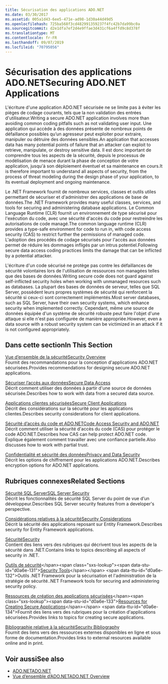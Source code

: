 ```yaml
---
title: Sécurisation des applications ADO.NET
ms.date: 03/30/2017
ms.assetid: 005a1d43-6ee5-471e-ad98-1d30a44d49d5
ms.openlocfilehash: 725ba568f3cd482991359237f4fc42b7da99bc0a
ms.sourcegitcommit: d2e1dfa7ef2d4e9ffae3d431cf6a4ffd9c8d378f
ms.translationtype: MT
ms.contentlocale: fr-FR
ms.lasthandoff: 09/07/2019
ms.locfileid: "70795056"
---
```

# <a name="securing-adonet-applications"></a><span data-ttu-id="d0a6e-102">Sécurisation des applications ADO.NET</span><span class="sxs-lookup"><span data-stu-id="d0a6e-102">Securing ADO.NET Applications</span></span>
<span data-ttu-id="d0a6e-103">L'écriture d'une application ADO.NET sécurisée ne se limite pas à éviter les pièges de codage courants, tels que la non validation des entrées d'utilisateur.</span><span class="sxs-lookup"><span data-stu-id="d0a6e-103">Writing a secure ADO.NET application involves more than avoiding common coding pitfalls such as not validating user input.</span></span> <span data-ttu-id="d0a6e-104">Une application qui accède à des données présente de nombreux points de défaillance possibles qu’un agresseur peut exploiter pour extraire, manipuler ou détruire des données sensibles.</span><span class="sxs-lookup"><span data-stu-id="d0a6e-104">An application that accesses data has many potential points of failure that an attacker can exploit to retrieve, manipulate, or destroy sensitive data.</span></span> <span data-ttu-id="d0a6e-105">Il est donc important de comprendre tous les aspects de la sécurité, depuis le processus de modélisation de menace durant la phase de conception de votre application, jusqu'à son déploiement éventuel et sa maintenance en cours.</span><span class="sxs-lookup"><span data-stu-id="d0a6e-105">It is therefore important to understand all aspects of security, from the process of threat modeling during the design phase of your application, to its eventual deployment and ongoing maintenance.</span></span>  
  
 <span data-ttu-id="d0a6e-106">Le .NET Framework fournit de nombreux services, classes et outils utiles permettant de sécuriser et d'administrer des applications de base de données.</span><span class="sxs-lookup"><span data-stu-id="d0a6e-106">The .NET Framework provides many useful classes, services, and tools for securing and administering database applications.</span></span> <span data-ttu-id="d0a6e-107">Le Common Language Runtime (CLR) fournit un environnement de type sécurisé pour l'exécution du code, avec une sécurité d'accès du code pour restreindre les autorisations de code managé.</span><span class="sxs-lookup"><span data-stu-id="d0a6e-107">The common language runtime (CLR) provides a type-safe environment for code to run in, with code access security (CAS) to restrict further the permissions of managed code.</span></span> <span data-ttu-id="d0a6e-108">L'adoption des procédés de codage sécurisés pour l'accès aux données permet de réduire les dommages infligés par un intrus potentiel.</span><span class="sxs-lookup"><span data-stu-id="d0a6e-108">Following secure data access coding practices limits the damage that can be inflicted by a potential attacker.</span></span>  
  
 <span data-ttu-id="d0a6e-109">L'écriture d'un code sécurisé ne protège pas contre les défaillances de sécurité volontaires lors de l'utilisation de ressources non managées telles que des bases de données.</span><span class="sxs-lookup"><span data-stu-id="d0a6e-109">Writing secure code does not guard against self-inflicted security holes when working with unmanaged resources such as databases.</span></span> <span data-ttu-id="d0a6e-110">La plupart des bases de données de serveur, telles que SQL Server, possèdent leurs propres systèmes de sécurité qui renforcent la sécurité si ceux-ci sont correctement implémentés.</span><span class="sxs-lookup"><span data-stu-id="d0a6e-110">Most server databases, such as SQL Server, have their own security systems, which enhance security when implemented correctly.</span></span> <span data-ttu-id="d0a6e-111">Cependant, même une source de données équipée d'un système de sécurité robuste peut faire l'objet d'une attaque si elle n'est pas configurée de manière appropriée.</span><span class="sxs-lookup"><span data-stu-id="d0a6e-111">However, even a data source with a robust security system can be victimized in an attack if it is not configured appropriately.</span></span>  
  
## <a name="in-this-section"></a><span data-ttu-id="d0a6e-112">Dans cette section</span><span class="sxs-lookup"><span data-stu-id="d0a6e-112">In This Section</span></span>  
 [<span data-ttu-id="d0a6e-113">Vue d’ensemble de la sécurité</span><span class="sxs-lookup"><span data-stu-id="d0a6e-113">Security Overview</span></span>](security-overview.md)  
 <span data-ttu-id="d0a6e-114">Fournit des recommandations pour la conception d'applications ADO.NET sécurisées.</span><span class="sxs-lookup"><span data-stu-id="d0a6e-114">Provides recommendations for designing secure ADO.NET applications.</span></span>  
  
 [<span data-ttu-id="d0a6e-115">Sécuriser l’accès aux données</span><span class="sxs-lookup"><span data-stu-id="d0a6e-115">Secure Data Access</span></span>](secure-data-access.md)  
 <span data-ttu-id="d0a6e-116">Décrit comment utiliser des données à partir d'une source de données sécurisée.</span><span class="sxs-lookup"><span data-stu-id="d0a6e-116">Describes how to work with data from a secured data source.</span></span>  
  
 [<span data-ttu-id="d0a6e-117">Applications clientes sécurisées</span><span class="sxs-lookup"><span data-stu-id="d0a6e-117">Secure Client Applications</span></span>](secure-client-applications.md)  
 <span data-ttu-id="d0a6e-118">Décrit des considérations sur la sécurité pour les applications clientes.</span><span class="sxs-lookup"><span data-stu-id="d0a6e-118">Describes security considerations for client applications.</span></span>  
  
 [<span data-ttu-id="d0a6e-119">Sécurité d’accès du code et ADO.NET</span><span class="sxs-lookup"><span data-stu-id="d0a6e-119">Code Access Security and ADO.NET</span></span>](code-access-security.md)  
 <span data-ttu-id="d0a6e-120">Décrit comment utiliser la sécurité d'accès du code (CAS) pour protéger le code ADO.NET.</span><span class="sxs-lookup"><span data-stu-id="d0a6e-120">Describes how CAS can help protect ADO.NET code.</span></span> <span data-ttu-id="d0a6e-121">Explique également comment travailler avec une confiance partielle.</span><span class="sxs-lookup"><span data-stu-id="d0a6e-121">Also discusses how to work with partial trust.</span></span>  
  
 [<span data-ttu-id="d0a6e-122">Confidentialité et sécurité des données</span><span class="sxs-lookup"><span data-stu-id="d0a6e-122">Privacy and Data Security</span></span>](privacy-and-data-security.md)  
 <span data-ttu-id="d0a6e-123">Décrit les options de chiffrement pour les applications ADO.NET.</span><span class="sxs-lookup"><span data-stu-id="d0a6e-123">Describes encryption options for ADO.NET applications.</span></span>  
  
## <a name="related-sections"></a><span data-ttu-id="d0a6e-124">Rubriques connexes</span><span class="sxs-lookup"><span data-stu-id="d0a6e-124">Related Sections</span></span>  
 [<span data-ttu-id="d0a6e-125">Sécurité SQL Server</span><span class="sxs-lookup"><span data-stu-id="d0a6e-125">SQL Server Security</span></span>](./sql/sql-server-security.md)  
 <span data-ttu-id="d0a6e-126">Décrit les fonctionnalités de sécurité SQL Server du point de vue d’un développeur.</span><span class="sxs-lookup"><span data-stu-id="d0a6e-126">Describes SQL Server security features from a developer's perspective.</span></span>  
  
 [<span data-ttu-id="d0a6e-127">Considérations relatives à la sécurité</span><span class="sxs-lookup"><span data-stu-id="d0a6e-127">Security Considerations</span></span>](./ef/security-considerations.md)  
 <span data-ttu-id="d0a6e-128">Décrit la sécurité des applications reposant sur Entity Framework.</span><span class="sxs-lookup"><span data-stu-id="d0a6e-128">Describes security for Entity Framework applications.</span></span>  
  
 [<span data-ttu-id="d0a6e-129">Sécurité</span><span class="sxs-lookup"><span data-stu-id="d0a6e-129">Security</span></span>](../../../standard/security/index.md)  
 <span data-ttu-id="d0a6e-130">Contient des liens vers des rubriques qui décrivent tous les aspects de la sécurité dans .NET.</span><span class="sxs-lookup"><span data-stu-id="d0a6e-130">Contains links to topics describing all aspects of security in .NET.</span></span>  
  
 <span data-ttu-id="d0a6e-131">[Outils de sécurité](https://docs.microsoft.com/previous-versions/visualstudio/visual-studio-2008/7w3fd0wb(v=vs.90))</span><span class="sxs-lookup"><span data-stu-id="d0a6e-131">[Security Tools](https://docs.microsoft.com/previous-versions/visualstudio/visual-studio-2008/7w3fd0wb(v=vs.90))</span></span>  
 <span data-ttu-id="d0a6e-132">Outils .NET Framework pour la sécurisation et l'administration de la stratégie de sécurité.</span><span class="sxs-lookup"><span data-stu-id="d0a6e-132">.NET Framework tools for securing and administering security policy.</span></span>  
  
 <span data-ttu-id="d0a6e-133">[Ressources de création des applications sécurisées](https://docs.microsoft.com/previous-versions/visualstudio/visual-studio-2010/ms165101(v=vs.100))</span><span class="sxs-lookup"><span data-stu-id="d0a6e-133">[Resources for Creating Secure Applications](https://docs.microsoft.com/previous-versions/visualstudio/visual-studio-2010/ms165101(v=vs.100))</span></span>  
 <span data-ttu-id="d0a6e-134">Fournit des liens vers des rubriques pour la création d'applications sécurisées.</span><span class="sxs-lookup"><span data-stu-id="d0a6e-134">Provides links to topics for creating secure applications.</span></span>  
  
 [<span data-ttu-id="d0a6e-135">Bibliographie relative à la sécurité</span><span class="sxs-lookup"><span data-stu-id="d0a6e-135">Security Bibliography</span></span>](/visualstudio/ide/security-bibliography)  
 <span data-ttu-id="d0a6e-136">Fournit des liens vers des ressources externes disponibles en ligne et sous forme de documentation.</span><span class="sxs-lookup"><span data-stu-id="d0a6e-136">Provides links to external resources available online and in print.</span></span>  
  
## <a name="see-also"></a><span data-ttu-id="d0a6e-137">Voir aussi</span><span class="sxs-lookup"><span data-stu-id="d0a6e-137">See also</span></span>

- [<span data-ttu-id="d0a6e-138">ADO.NET</span><span class="sxs-lookup"><span data-stu-id="d0a6e-138">ADO.NET</span></span>](index.md)
- [<span data-ttu-id="d0a6e-139">Vue d’ensemble d’ADO.NET</span><span class="sxs-lookup"><span data-stu-id="d0a6e-139">ADO.NET Overview</span></span>](ado-net-overview.md)
